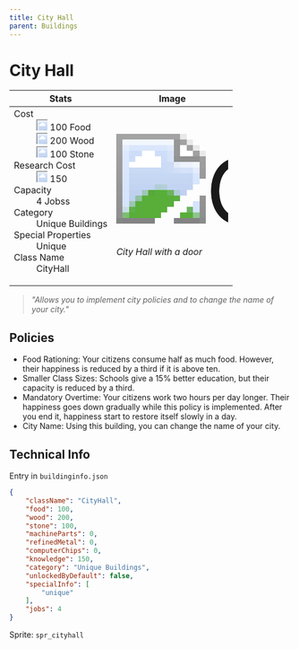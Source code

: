 ```yaml
---
title: City Hall
parent: Buildings
---
```

# City Hall

[//]: # (Pre-generated content)
<table><thead><tr><th>Stats</th><th>Image</th></tr></thead><tbody><tr><td><dl><dt>Cost</dt><dd><div class="resource-icon"><img style="object-position: -1009px -533px;" src="https://tfe2-wiki.github.io/assets/sprites.png"></div> 100 Food<br><div class="resource-icon"><img style="object-position: -637px -751px;" src="https://tfe2-wiki.github.io/assets/sprites.png"></div> 200 Wood<br><div class="resource-icon"><img style="object-position: -637px -737px;" src="https://tfe2-wiki.github.io/assets/sprites.png"></div> 100 Stone</dd><dt>Research Cost</dt><dd><div class="resource-icon"><img style="object-position: -268px -522px;" src="https://tfe2-wiki.github.io/assets/sprites.png"></div> 150</dd><dt>Capacity</dt><dd>4 Jobss</dd><dt>Category</dt><dd>Unique Buildings</dd><dt>Special Properties</dt><dd>Unique</dd><dt>Class Name</dt><dd>CityHall</dd></dl></td><td><style>.building-image {width: 200px;height: 200px;overflow: hidden;position: relative;}.building-image img {image-rendering: pixelated;object-fit: none;transform: scale(10);transform-origin: left top;position: absolute;left: 0;top: 0;}.resource-image {width: 200px;height: 200px;overflow: hidden;position: relative;}.resource-image img {image-rendering: pixelated;object-fit: none;transform: scale(20);transform-origin: left top;position: absolute;left: 0;top: 0;}.building-icon {width: 20px;height: 20px;overflow: hidden;position: relative;display: inline-block;}.building-icon img {image-rendering: pixelated;object-fit: none;transform: scale(1);transform-origin: left top;position: absolute;left: 0;top: 0;}.resource-icon {width: 20px;height: 20px;overflow: hidden;position: relative;display: inline-block;}.resource-icon img {image-rendering: pixelated;object-fit: none;transform: scale(2);transform-origin: left top;position: absolute;left: 0;top: 0;}</style><div class="building-image"><img style="object-position: -286px -867px;" src="https://tfe2-wiki.github.io/assets/sprites.png" alt="City Hall Back"><img style="object-position: -264px -867px;" src="https://tfe2-wiki.github.io/assets/sprites.png" alt="City Hall"></div><i>City Hall with a door</i></td></tr></tbody></table><blockquote><i>"Allows you to implement city policies and to change the name of your city."</i></blockquote>

## Policies
- Food Rationing: Your citizens consume half as much food. However, their happiness is reduced by a third if it is above ten.
- Smaller Class Sizes: Schools give a 15% better education, but their capacity is reduced by a third.
- Mandatory Overtime: Your citizens work two hours per day longer. Their happiness goes down gradually while this policy is implemented. After you end it, happiness start to restore itself slowly in a day.
- City Name: Using this building, you can change the name of your city.

## Technical Info
Entry in `buildinginfo.json`

```json
{
    "className": "CityHall",
    "food": 100,
    "wood": 200,
    "stone": 100,
    "machineParts": 0,
    "refinedMetal": 0,
    "computerChips": 0,
    "knowledge": 150,
    "category": "Unique Buildings",
    "unlockedByDefault": false,
    "specialInfo": [
        "unique"
    ],
    "jobs": 4
}
```

Sprite: `spr_cityhall`

